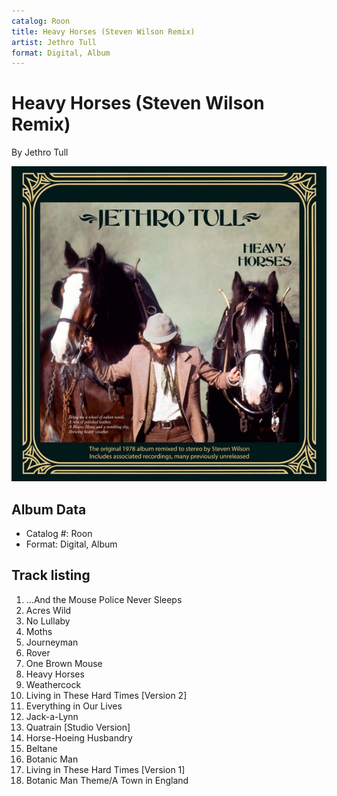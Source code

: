 ```yaml
---
catalog: Roon
title: Heavy Horses (Steven Wilson Remix)
artist: Jethro Tull
format: Digital, Album
---
```


# Heavy Horses (Steven Wilson Remix)

By Jethro Tull

![](../../assets/albumcovers/Jethro_Tull-Heavy_Horses_Steven_Wilson_Remix.png)

## Album Data

- Catalog #: Roon
- Format: Digital, Album


## Track listing


1. ...And the Mouse Police Never Sleeps
2. Acres Wild
3. No Lullaby
4. Moths
5. Journeyman
6. Rover
7. One Brown Mouse
8. Heavy Horses
9. Weathercock
10. Living in These Hard Times [Version 2]
11. Everything in Our Lives
12. Jack-a-Lynn
13. Quatrain [Studio Version]
14. Horse-Hoeing Husbandry
15. Beltane
16. Botanic Man
17. Living in These Hard Times [Version 1]
18. Botanic Man Theme/A Town in England

